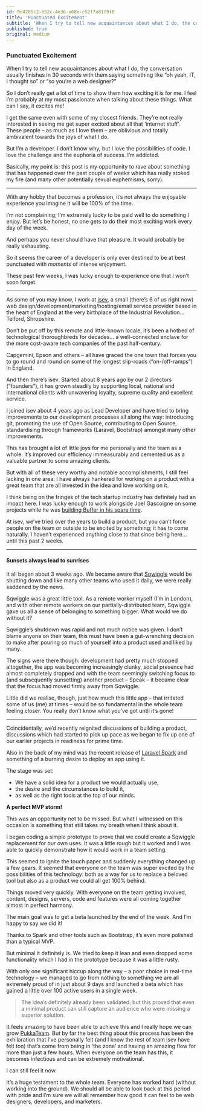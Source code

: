 ```yaml
---
id: 0d4285c2-652c-4e36-a68e-c52f7a81f9f6
title: 'Punctuated Excitement'
subtitle: 'When I try to tell new acquaintances about what I do, the conversation usually finishes in 30 seconds with them saying something like “oh…'
published: true
original: medium
---
```




### Punctuated Excitement

When I try to tell new acquaintances about what I do, the conversation usually finishes in 30 seconds with them saying something like “oh yeah, IT, I thought so” or “so you’re a web designer?”

So I don’t really get a lot of time to show them how exciting it is for me. I feel I’m probably at my most passionate when talking about these things. What can I say, it excites me!

I get the same even with some of my closest friends. They’re not really interested in seeing me get super excited about all that ‘internet stuff’. These people – as much as I love them – are oblivious and totally ambivalent towards the joys of what I do.

But I’m a developer. I don’t know why, but I love the possibilities of code. I love the challenge and the euphoria of success. I’m addicted.

Basically, my point is: this post is my opportunity to rave about something that has happened over the past couple of weeks which has really stoked my fire (and many other potentially sexual euphemisms, sorry).





---



With any hobby that becomes a profession, it’s not always the enjoyable experience you imagine it will be 100% of the time.

I’m not complaining; I’m extremely lucky to be paid well to do something I enjoy. But let’s be honest, no one gets to do their most exciting work every day of the week.

And perhaps you never should have that pleasure. It would probably be really exhausting.

So it seems the career of a developer is only ever destined to be at best punctuated with *moments* of intense enjoyment.

These past few weeks, I was lucky enough to experience one that I won’t soon forget.





---



As some of you may know, I work at [isev](http://www.isev.co.uk), a small (there’s 6 of us right now) web design/development/marketing/hosting/email service provider based in the heart of England at the very birthplace of the Industrial Revolution… Telford, Shropshire.

Don’t be put off by this remote and little-known locale, it’s been a hotbed of technological thoroughbreds for decades… a well-connected enclave for the more cost-aware tech companies of the past half-century.

Capgemini, Epson and others – all have graced the one town that forces you to go round and round on some of the longest slip-roads (“on-/off-ramps”) in England.

And then there’s isev. Started about 8 years ago by our 2 directors (“founders”), it has grown steadily by supporting local, national and international clients with unwavering loyalty, supreme quality and excellent service.

I joined isev about 4 years ago as Lead Developer and have tried to bring improvements to our development processes all along the way: introducing git, promoting the use of Open Source, contributing to Open Source, standardising through frameworks (Laravel, Bootstrap) amongst many other improvements.

This has brought a lot of little joys for me personally and the team as a whole. It’s improved our efficiency immeasurably and cemented us as a valuable partner to some amazing clients.

But with all of these very worthy and notable accomplishments, I still feel lacking in one area: I have always hankered for working on a product with a great team that are all invested in the idea and love working on it.

I think being on the fringes of the tech startup industry has definitely had an impact here. I was lucky enough to work alongside Joel Gascoigne on some projects while he was [building Buffer in his spare time](https://blog.bufferapp.com/idea-to-paying-customers-in-7-weeks-how-we-did-it).

At isev, we’ve tried over the years to build a product, but you can’t force people on the team or outside to be excited by something; it has to come naturally. I haven’t experienced anything close to that since being here… until this past 2 weeks.





---



#### Sunsets always lead to sunrises

It all began about 3 weeks ago. We became aware that [Sqwiggle](https://www.sqwiggle.com/) would be shutting down and like many other teams who used it daily, we were really saddened by the news.

Sqwiggle was a great little tool. As a remote worker myself (I’m in London), and with other remote workers on our partially-distributed team, Sqwiggle gave us all a sense of belonging to something bigger. What would we do without it?

Sqwiggle’s shutdown was rapid and not much notice was given. I don’t blame anyone on their team, this must have been a gut-wrenching decision to make after pouring so much of yourself into a product used and liked by many.

The signs were there though: development had pretty much stopped altogether, the app was becoming increasingly clunky, social presence had almost completely dropped and with the team seemingly switching focus to (and subsequently sunsetting) another product – Speak – it became clear that the focus had moved firmly away from Sqwiggle.

Little did we realise, though, just how much this little app – that irritated some of us (me) at times – would be so fundamental in the whole team feeling closer. You really don’t know what you’ve got until it’s gone!





---



Coincidentally, we’d recently reignited discussions of building a product, discussions which had started to pick up pace as we began to fix up one of our earlier projects in readiness for prime time.

Also in the back of my mind was the recent release of [Laravel Spark](http://spark.laravel.com/) and something of a burning desire to deploy an app using it.

The stage was set:

- We have a solid idea for a product we would actually use,
- the desire and the circumstances to build it,
- as well as the right tools at the top of our minds.

**A perfect MVP storm!**

This was an opportunity not to be missed. But what I witnessed on this occasion is something that still takes my breath when I think about it.

I began coding a simple prototype to prove that we could create a Sqwiggle replacement for our own uses. It was a little rough but it worked and I was able to quickly demonstrate how it would work in a team setting.

This seemed to ignite the touch paper and suddenly everything changed up a few gears. It seemed that everyone on the team was super excited by the possibilities of this technology: both as a way for us to replace a beloved tool but also as a product we could all get 100% behind.

Things moved very quickly. With everyone on the team getting involved, content, designs, servers, code and features were all coming together almost in perfect harmony.

The main goal was to get a beta launched by the end of the week. And I’m happy to say we did it!

Thanks to Spark and other tools such as Bootstrap, it’s even more polished than a typical MVP.

But minimal it definitely is. We tried to keep it lean and even dropped some functionality which I had in the prototype because it was a little rusty.

With only one significant hiccup along the way – a poor choice in real-time technology – we managed to go from nothing to something we are all extremely proud of in just about 9 days and launched a beta which has gained a little over 100 active users in a single week.

> The idea’s definitely already been validated, but this proved that even a minimal product can still capture an audience who were missing a superior solution.

It feels amazing to have been able to achieve this and I really hope we can grow [PukkaTeam](https://medium.com/@isev/life-without-sqwiggle-whats-the-alternative-350a0b210685#.mcfdnd89z). But by far the best thing about this process has been the exhilaration that I’ve personally felt (and I know the rest of team isev have felt too) that’s come from being in ‘the zone’ and having an amazing flow for more than just a few hours. When everyone on the team has this, it becomes infectious and can be extremely motivational.

I can still feel it now.

It’s a huge testament to the whole team. Everyone has worked hard (without working into the ground). We should all be able to look back at this period with pride and I’m sure we will all remember how good it can feel to be web designers, developers, and marketers.


